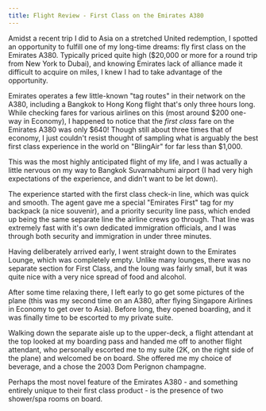 ```yaml
---
title: Flight Review - First Class on the Emirates A380
---
```


Amidst a recent trip I did to Asia on a stretched United redemption, I spotted an opportunity to fulfill one of my long-time dreams: fly first class on the Emirates A380. Typically priced quite high ($20,000 or more for a round trip from New York to Dubai), and knowing Emirates lack of alliance made it difficult to acquire on miles, I knew I had to take advantage of the opportunity.

Emirates operates a few little-known "tag routes" in their network on the A380, including a Bangkok to Hong Kong flight that's only three hours long. While checking fares for various airlines on this (most around $200 one-way in Economy), I happened to notice that the *first class* fare on the Emirates A380 was only $640! Though still about three times that of economy, I just couldn't resist thought of sampling what is arguably the best first class experience in the world on "BlingAir" for far less than $1,000.

This was the most highly anticipated flight of my life, and I was actually a little nervous on my way to Bangkok Suvarnabhumi airport (I had very high expectations of the experience, and didn't want to be let down). 

The experience started with the first class check-in line, which was quick and smooth. The agent gave me a special "Emirates First" tag for my backpack (a nice souvenir), and a priority security line pass, which ended up being the same separate line the airline crews go through. That line was extremely fast with it's own dedicated immigration officials, and I was through both security and immigration in under three minutes.

Having deliberately arrived early, I went straight down to the Emirates Lounge, which was completely empty. Unlike many lounges, there was no separate section for First Class, and the loung was fairly small, but it was quite nice with a very nice spread of food and alcohol. 

After some time relaxing there, I left early to go get some pictures of the plane (this was my second time on an A380, after flying Singapore Airlines in Economy to get over to Asia). Before long, they opened boarding, and it was finally time to be escorted to my private suite.

Walking down the separate aisle up to the upper-deck, a flight attendant at the top looked at my boarding pass and handed me off to another flight attendant, who personally escorted me to my suite (2K, on the right side of the plane) and welcomed be on board. She offered me my choice of beverage, and a chose the 2003 Dom Perignon champagne.


Perhaps the most novel feature of the Emirates A380 - and something entirely unique to their first class product - is the presence of two shower/spa rooms on board. 



